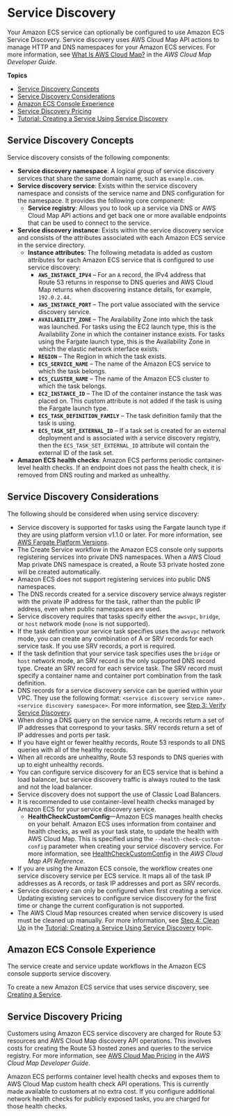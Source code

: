 # Service Discovery<a name="service-discovery"></a>

Your Amazon ECS service can optionally be configured to use Amazon ECS Service Discovery\. Service discovery uses AWS Cloud Map API actions to manage HTTP and DNS namespaces for your Amazon ECS services\. For more information, see [What Is AWS Cloud Map?](https://docs.aws.amazon.com/cloud-map/latest/dg/Welcome.html) in the *AWS Cloud Map Developer Guide*\.

**Topics**
+ [Service Discovery Concepts](#service-discovery-concepts)
+ [Service Discovery Considerations](#service-discovery-considerations)
+ [Amazon ECS Console Experience](#service-discovery-console)
+ [Service Discovery Pricing](#service-discovery-pricing)
+ [Tutorial: Creating a Service Using Service Discovery](create-service-discovery.md)

## Service Discovery Concepts<a name="service-discovery-concepts"></a>

Service discovery consists of the following components:
+ **Service discovery namespace**: A logical group of service discovery services that share the same domain name, such as `example.com`\.
+ **Service discovery service**: Exists within the service discovery namespace and consists of the service name and DNS configuration for the namespace\. It provides the following core component:
  + **Service registry**: Allows you to look up a service via DNS or AWS Cloud Map API actions and get back one or more available endpoints that can be used to connect to the service\.
+ **Service discovery instance**: Exists within the service discovery service and consists of the attributes associated with each Amazon ECS service in the service directory\.
  + **Instance attributes**: The following metadata is added as custom attributes for each Amazon ECS service that is configured to use service discovery:
    + **`AWS_INSTANCE_IPV4`** – For an `A` record, the IPv4 address that Route 53 returns in response to DNS queries and AWS Cloud Map returns when discovering instance details, for example, `192.0.2.44`\.
    + **`AWS_INSTANCE_PORT`** – The port value associated with the service discovery service\.
    + **`AVAILABILITY_ZONE`** – The Availability Zone into which the task was launched\. For tasks using the EC2 launch type, this is the Availability Zone in which the container instance exists\. For tasks using the Fargate launch type, this is the Availability Zone in which the elastic network interface exists\.
    + **`REGION`** – The Region in which the task exists\.
    + **`ECS_SERVICE_NAME`** – The name of the Amazon ECS service to which the task belongs\.
    + **`ECS_CLUSTER_NAME`** – The name of the Amazon ECS cluster to which the task belongs\.
    + **`EC2_INSTANCE_ID`** – The ID of the container instance the task was placed on\. This custom attribute is not added if the task is using the Fargate launch type\.
    + **`ECS_TASK_DEFINITION_FAMILY`** – The task definition family that the task is using\.
    + **`ECS_TASK_SET_EXTERNAL_ID`** – If a task set is created for an external deployment and is associated with a service discovery registry, then the `ECS_TASK_SET_EXTERNAL_ID` attribute will contain the external ID of the task set\.
+ **Amazon ECS health checks**: Amazon ECS performs periodic container\-level health checks\. If an endpoint does not pass the health check, it is removed from DNS routing and marked as unhealthy\.

## Service Discovery Considerations<a name="service-discovery-considerations"></a>

The following should be considered when using service discovery:
+ Service discovery is supported for tasks using the Fargate launch type if they are using platform version v1\.1\.0 or later\. For more information, see [AWS Fargate Platform Versions](platform_versions.md)\.
+ The Create Service workflow in the Amazon ECS console only supports registering services into private DNS namespaces\. When a AWS Cloud Map private DNS namespace is created, a Route 53 private hosted zone will be created automatically\.
+ Amazon ECS does not support registering services into public DNS namespaces\.
+ The DNS records created for a service discovery service always register with the private IP address for the task, rather than the public IP address, even when public namespaces are used\.
+ Service discovery requires that tasks specify either the `awsvpc`, `bridge`, or `host` network mode \(`none` is not supported\)\.
+ If the task definition your service task specifies uses the `awsvpc` network mode, you can create any combination of A or SRV records for each service task\. If you use SRV records, a port is required\.
+ If the task definition that your service task specifies uses the `bridge` or `host` network mode, an SRV record is the only supported DNS record type\. Create an SRV record for each service task\. The SRV record must specify a container name and container port combination from the task definition\.
+ DNS records for a service discovery service can be queried within your VPC\. They use the following format: `<service discovery service name>.<service discovery namespace>`\. For more information, see [Step 3: Verify Service Discovery](create-service-discovery.md#create-service-discovery-verify)\.
+ When doing a DNS query on the service name, A records return a set of IP addresses that correspond to your tasks\. SRV records return a set of IP addresses and ports per task\.
+ If you have eight or fewer healthy records, Route 53 responds to all DNS queries with all of the healthy records\.
+ When all records are unhealthy, Route 53 responds to DNS queries with up to eight unhealthy records\.
+ You can configure service discovery for an ECS service that is behind a load balancer, but service discovery traffic is always routed to the task and not the load balancer\.
+ Service discovery does not support the use of Classic Load Balancers\.
+ It is recommended to use container\-level health checks managed by Amazon ECS for your service discovery service\.
  + **HealthCheckCustomConfig**—Amazon ECS manages health checks on your behalf\. Amazon ECS uses information from container and health checks, as well as your task state, to update the health with AWS Cloud Map\. This is specified using the `--health-check-custom-config` parameter when creating your service discovery service\. For more information, see [HealthCheckCustomConfig](https://docs.aws.amazon.com/cloud-map/latest/api/API_HealthCheckCustomConfig.html) in the *AWS Cloud Map API Reference*\.
+ If you are using the Amazon ECS console, the workflow creates one service discovery service per ECS service\. It maps all of the task IP addresses as A records, or task IP addresses and port as SRV records\.
+ Service discovery can only be configured when first creating a service\. Updating existing services to configure service discovery for the first time or change the current configuration is not supported\.
+ The AWS Cloud Map resources created when service discovery is used must be cleaned up manually\. For more information, see [Step 4: Clean Up](create-service-discovery.md#create-service-discovery-cleanup) in the [Tutorial: Creating a Service Using Service Discovery](create-service-discovery.md) topic\.

## Amazon ECS Console Experience<a name="service-discovery-console"></a>

The service create and service update workflows in the Amazon ECS console supports service discovery\.

To create a new Amazon ECS service that uses service discovery, see [Creating a Service](create-service.md)\.

## Service Discovery Pricing<a name="service-discovery-pricing"></a>

Customers using Amazon ECS service discovery are charged for Route 53 resources and AWS Cloud Map discovery API operations\. This involves costs for creating the Route 53 hosted zones and queries to the service registry\. For more information, see [AWS Cloud Map Pricing](https://docs.aws.amazon.com/cloud-map/latest/dg/cloud-map-pricing.html) in the *AWS Cloud Map Developer Guide*\.

Amazon ECS performs container level health checks and exposes them to AWS Cloud Map custom health check API operations\. This is currently made available to customers at no extra cost\. If you configure additional network health checks for publicly exposed tasks, you are charged for those health checks\.